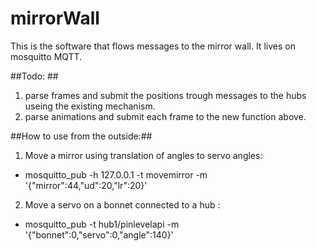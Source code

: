 # mirrorWall
This is the software that flows messages to the mirror wall.
It lives on mosquitto MQTT.


##Todo: ##
1. parse frames and submit the positions trough messages to the hubs useing the existing mechanism.
2. parse animations and submit each frame to the new function above.



##How to use from the outside:##
1. Move a mirror using translation of angles to servo angles:
- mosquitto_pub -h 127.0.0.1 -t movemirror -m '{"mirror":44,"ud":20,"lr":20}'

2. Move a servo on a bonnet connected to a hub :
- mosquitto_pub -t hub1/pinlevelapi -m '{"bonnet":0,"servo":0,"angle":140}'



